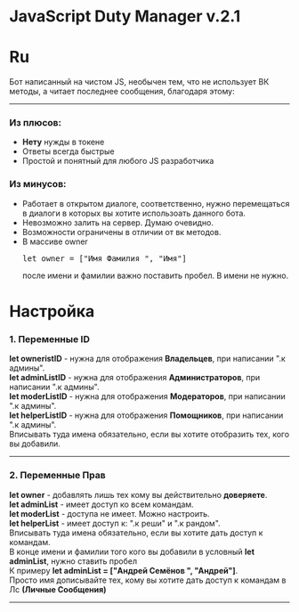 # JavaScript Duty Manager v.2.1
<h1>Ru</h1>
<p>Бот написанный на чистом JS, необычен тем, что не использует ВК методы, а читает последнее сообщения, благодаря этому:
<hr>
  <h3>Из плюсов:</h3>
<ul>
  <li><strong>Нету</strong> нужды в токене</li>
  <li>Ответы всегда быстрые</li>
  <li>Простой и понятный для любого JS разработчика</li>
</ul>
  <h3>Из минусов:</h3>
<ul>
  <li>Работает в открытом диалоге, соответственно, нужно перемещаться в диалоги в которых вы хотите использоать данного бота.</li>
  <li>Невозможно залить на сервер. Думаю очевидно. </li>
  <li>Возможности ограничены в отличии от вк методов.</li>
  <li>В массиве owner<br> <pre>let owner = ["Имя Фамилия ", "Имя"]</pre>после имени и фамилии важно поставить пробел. В имени не нужно.</li>
</ul>
</p>
<h1>Настройка</h1>
<h3>1. Переменные ID</h3>
<p>
  <strong>let owneristID</strong> - нужна для отображения <b>Владельцев</b>, при написании ".к админы".<br>
  <strong>let adminListID</strong> - нужна для отображения <b>Администраторов</b>, при написании ".к админы".<br> 
  <strong>let moderListID</strong> - нужна для отображения <b>Модераторов</b>, при написании ".к админы".<br>
  <strong>let helperListID</strong> - нужна для отображения <b>Помощников</b>, при написании ".к админы".<br>
  Вписывать туда имена обязательно, если вы хотите отобразить тех, кого вы добавили.
  <hr>
</p>
<h3>2. Переменные Прав</h3>
<p>
  <strong>let owner</strong> - добавлять лишь тех кому вы действительно <b>доверяете</b>.<br>
  <strong>let adminList</strong> - имеет доступ ко всем командам.<br>
  <strong>let moderList</strong> - доступа не имеет. Можно настроить.<br>
  <strong>let helperList</strong> - имеет доступ к: ".к реши" и ".к рандом".<br>
  Вписывать туда имена обязательно, если вы хотите дать доступ к командам. <br> 
  В конце имени и фамилии того кого вы добавили в условный <strong>let adminList</strong>, нужно ставить пробел<br>
  К примеру <strong>let adminList = ["Андрей Семёнов ", "Андрей"]</strong>.<br>
  Просто имя дописывайте тех, кому вы хотите дать доступ к командам в Лс <b>(Личные Сообщения)</b>
  <hr>
</p>
